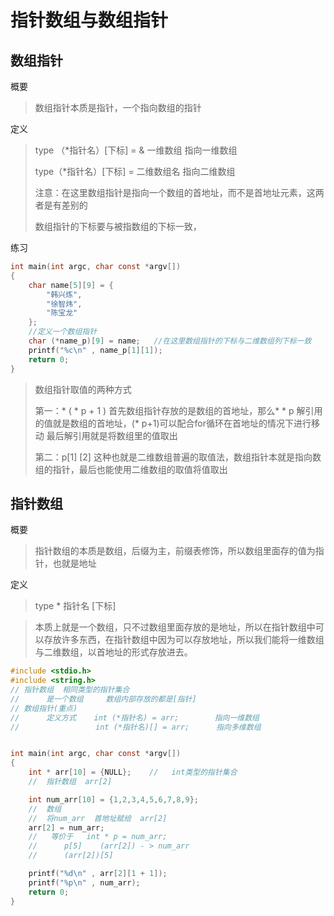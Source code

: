 # 指针数组与数组指针

## 数组指针

概要

> 数组指针本质是指针，一个指向数组的指针

定义

>type （*指针名）[下标] = & 一维数组		指向一维数组
>
>type（*指针名）[下标] =  二维数组名		指向二维数组
>
>注意：在这里数组指针是指向一个数组的首地址，而不是首地址元素，这两者是有差别的
>
>数组指针的下标要与被指数组的下标一致，

练习

```c
int main(int argc, char const *argv[])
{
    char name[5][9] = {
        "韩兴炼",
        "徐智炜",
        "陈宝龙"
    };
    //定义一个数组指针
    char (*name_p)[9] = name;	//在这里数组指针的下标与二维数组列下标一致
    printf("%c\n" , name_p[1][1]);
    return 0;
}
```

>数组指针取值的两种方式
>
>第一：* ( * p + 1 )	首先数组指针存放的是数组的首地址，那么* * p 解引用的值就是数组的首地址，(* p+1)可以配合for循环在首地址的情况下进行移动 最后解引用就是将数组里的值取出
>
>第二：p[1] [2]	这种也就是二维数组普遍的取值法，数组指针本就是指向数组的指针，最后也能使用二维数组的取值将值取出 



## 指针数组

概要

>指针数组的本质是数组，后缀为主，前缀表修饰，所以数组里面存的值为指针，也就是地址

定义

>type * 指针名 [下标]

> 本质上就是一个数组，只不过数组里面存放的是地址，所以在指针数组中可以存放许多东西，在指针数组中因为可以存放地址，所以我们能将一维数组与二维数组，以首地址的形式存放进去。

```c
#include <stdio.h>
#include <string.h>
// 指针数组  相同类型的指针集合
//      是一个数组     数组内部存放的都是[指针]
// 数组指针(重点)
//      定义方式    int (*指针名) = arr;        指向一维数组
//                 int (*指针名)[] = arr;      指向多维数组         


int main(int argc, char const *argv[])
{
    int * arr[10] = {NULL};    //   int类型的指针集合
    //  指针数组  arr[2]

    int num_arr[10] = {1,2,3,4,5,6,7,8,9};
    //  数组
    //  将num_arr  首地址赋给  arr[2]
    arr[2] = num_arr;   
    //   等价于   int * p = num_arr;
    //      p[5]    (arr[2]) - > num_arr
    //      (arr[2])[5]

    printf("%d\n" , arr[2][1 + 1]);
    printf("%p\n" , num_arr);
    return 0;
}
```

